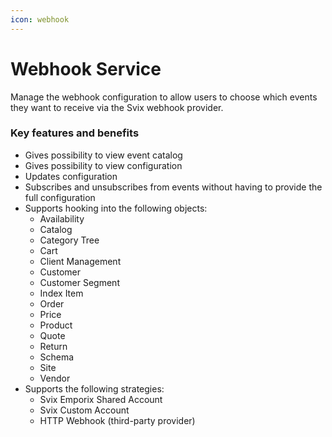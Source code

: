 ```yaml
---
icon: webhook
---
```


# Webhook Service

Manage the webhook configuration to allow users to choose which events they want to receive via the Svix webhook provider.

### Key features and benefits

* Gives possibility to view event catalog
* Gives possibility to view configuration
* Updates configuration
* Subscribes and unsubscribes from events without having to provide the full configuration
* Supports hooking into the following objects:
    * Availability
    * Catalog
    * Category Tree 
    * Cart
    * Client Management 
    * Customer
    * Customer Segment
    * Index Item
    * Order
    * Price
    * Product
    * Quote
    * Return 
    * Schema
    * Site
    * Vendor
* Supports the following strategies:
    * Svix Emporix Shared Account
    * Svix Custom Account
    * HTTP Webhook (third-party provider)

